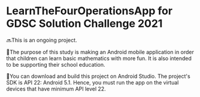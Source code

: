 # LearnTheFourOperationsApp for GDSC Solution Challenge 2021

🔜This is an ongoing project.

📍The purpose of this study is making an Android mobile application in order that children can learn basic mathematics with more fun. It is also intended to be supporting their school education.

🔨You can download and build this project on Android Studio. The project's SDK is API 22: Android 5.1. 
Hence, you must run the app on the virtual devices that have minimum API level 22.

